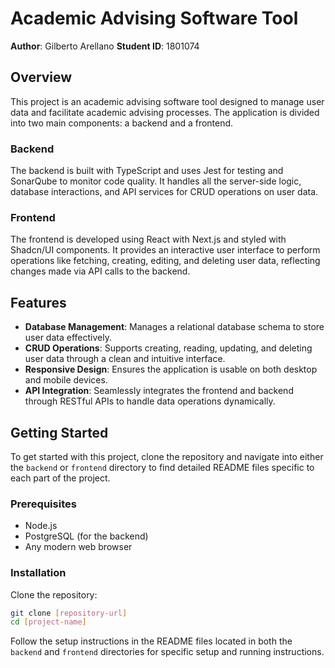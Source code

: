# Academic Advising Software Tool

**Author**: Gilberto Arellano
**Student ID**: 1801074

## Overview

This project is an academic advising software tool designed to manage user data and facilitate academic advising processes. The application is divided into two main components: a backend and a frontend.

### Backend

The backend is built with TypeScript and uses Jest for testing and SonarQube to monitor code quality. It handles all the server-side logic, database interactions, and API services for CRUD operations on user data.

### Frontend

The frontend is developed using React with Next.js and styled with Shadcn/UI components. It provides an interactive user interface to perform operations like fetching, creating, editing, and deleting user data, reflecting changes made via API calls to the backend.

## Features

- **Database Management**: Manages a relational database schema to store user data effectively.
- **CRUD Operations**: Supports creating, reading, updating, and deleting user data through a clean and intuitive interface.
- **Responsive Design**: Ensures the application is usable on both desktop and mobile devices.
- **API Integration**: Seamlessly integrates the frontend and backend through RESTful APIs to handle data operations dynamically.

## Getting Started

To get started with this project, clone the repository and navigate into either the `backend` or `frontend` directory to find detailed README files specific to each part of the project.

### Prerequisites

- Node.js
- PostgreSQL (for the backend)
- Any modern web browser

### Installation

Clone the repository:
```bash
git clone [repository-url]
cd [project-name]
```

Follow the setup instructions in the README files located in both the `backend` and `frontend` directories for specific setup and running instructions.
